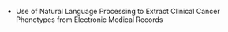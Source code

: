 - Use of Natural Language Processing to Extract Clinical Cancer Phenotypes from Electronic Medical Records
